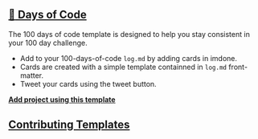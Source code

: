 ## [:100: Days of Code](https://github.com/imdone/100-days-of-code-template)
The 100 days of code template is designed to help you stay consistent in your 100 day challenge.  
- Add to your 100-days-of-code `log.md` by adding cards in imdone.
- Cards are created with a simple template containned in `log.md` front-matter.
- Tweet your cards using the tweet button.  
  
**<a class="button is-imdone-primary" title="100 Days of Code" href="https://github.com/imdone/100-days-of-code-template/archive/master.zip">Add project using this template</a>**

## [Contributing Templates](https://github.com/imdone/templates/blob/master/contributing.md)
